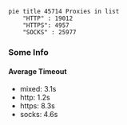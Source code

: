 
```mermaid
pie title 45714 Proxies in list
    "HTTP" : 19012
    "HTTPS": 4957
    "SOCKS" : 25977
```

### Some Info
#### Average Timeout

- mixed: 3.1s
- http: 1.2s
- https: 8.3s
- socks: 4.6s